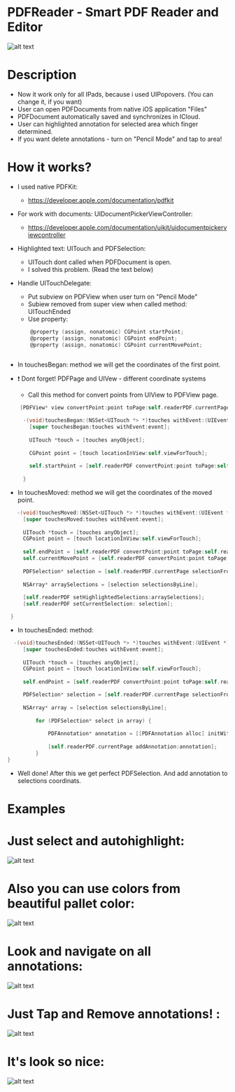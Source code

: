 # PDFReader - Smart PDF Reader and Editor

![alt text](https://preview.ibb.co/mVtVv8/desk.png)

# Description

- Now it work only for all IPads, because i used UIPopovers. (You can change it, if you want)
- User can open PDFDocuments from native iOS application "Files"
- PDFDocument automatically saved and synchronizes in ICloud.
- User can highlighted annotation for selected area which finger determined.
- If you want delete annotations - turn on "Pencil Mode" and tap to area!

# How it works?

- I used native PDFKit:
  - https://developer.apple.com/documentation/pdfkit
- For work with documents: UIDocumentPickerViewController:
  - https://developer.apple.com/documentation/uikit/uidocumentpickerviewcontroller
  
- Highlighted text: UITouch and PDFSelection:
  - UITouch dont called when PDFDocument is open.
  - I solved this problem. (Read the text below)
 
- Handle UITouchDelegate:
  - Put subview on PDFView when user turn on "Pencil Mode"
  - Subiew removed from super view when called method: UITouchEnded
  - Use property:
  ``` objective-c
      @property (assign, nonatomic) CGPoint startPoint;
      @property (assign, nonatomic) CGPoint endPoint;
      @property (assign, nonatomic) CGPoint currentMovePoint;
     
  ```
- In touchesBegan: method we will get the coordinates of the first point.
- ❗️ Dont forget! PDFPage and UIVew - different coordinate systems
  - Call this method for convert points from UIView to PDFView page.
  
 ``` objective-c
     [PDFView* view convertPoint:point toPage:self.readerPDF.currentPage]
 ```
  
 ```  objective-c
      -(void)touchesBegan:(NSSet<UITouch *> *)touches withEvent:(UIEvent *)event {
        [super touchesBegan:touches withEvent:event];
    
        UITouch *touch = [touches anyObject];
    
        CGPoint point = [touch locationInView:self.viewForTouch];
    
        self.startPoint = [self.readerPDF convertPoint:point toPage:self.readerPDF.currentPage];
      
      }
  ```
  
   - In touchesMoved: method we will get the coordinates of the moved point.
   
   ```objective-c
      -(void)touchesMoved:(NSSet<UITouch *> *)touches withEvent:(UIEvent *)event {
        [super touchesMoved:touches withEvent:event];
    
        UITouch *touch = [touches anyObject];
        CGPoint point = [touch locationInView:self.viewForTouch];
    
        self.endPoint = [self.readerPDF convertPoint:point toPage:self.readerPDF.currentPage];
        self.currentMovePoint = [self.readerPDF convertPoint:point toPage:self.readerPDF.currentPage];
    
        PDFSelection* selection = [self.readerPDF.currentPage selectionFromPoint:self.startPoint toPoint:self.currentMovePoint];
        
        NSArray* arraySelections = [selection selectionsByLine];
    
        [self.readerPDF setHighlightedSelections:arraySelections];
        [self.readerPDF setCurrentSelection: selection];
   
    }
   ```
  - In touchesEnded: method:
   ```objective-c
     -(void)touchesEnded:(NSSet<UITouch *> *)touches withEvent:(UIEvent *)event {
        [super touchesEnded:touches withEvent:event];
    
        UITouch *touch = [touches anyObject];
        CGPoint point = [touch locationInView:self.viewForTouch];
    
        self.endPoint = [self.readerPDF convertPoint:point toPage:self.readerPDF.currentPage];

        PDFSelection* selection = [self.readerPDF.currentPage selectionFromPoint:self.startPoint toPoint:self.endPoint];
    
        NSArray* array = [selection selectionsByLine];
    
            for (PDFSelection* select in array) {
    
                PDFAnnotation* annotation = [[PDFAnnotation alloc] initWithBounds:[select boundsForPage:self.readerPDF.currentPage] forType:PDFAnnotationSubtypeHighlight withProperties:nil];
                
                [self.readerPDF.currentPage addAnnotation:annotation];
            }
}

```
 
 - Well done! After this we get perfect PDFSelection. And add annotation to selections coordinats.

# Examples

# Just select and autohighlight:

![alt text](https://thumbs.gfycat.com/ThriftyInfiniteKob-size_restricted.gif)


# Also you can use colors from beautiful pallet color:

![alt text](https://thumbs.gfycat.com/WarlikeAntiqueHoatzin-size_restricted.gif)


# Look and navigate on all annotations:

![alt text](https://thumbs.gfycat.com/QuerulousAdolescentAnchovy-size_restricted.gif)

# Just Tap and Remove annotations! :

![alt text](https://thumbs.gfycat.com/HairyPotableHusky-size_restricted.gif)


# It's look so nice:

![alt text](https://image.ibb.co/fOZqv8/onDevice.png)
 

